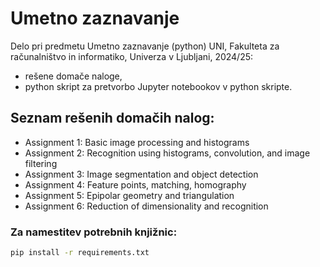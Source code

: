 # Umetno zaznavanje
Delo pri predmetu Umetno zaznavanje (python) UNI, Fakulteta za računalništvo in informatiko, Univerza v Ljubljani, 2024/25:

- rešene domače naloge,
- python skript za pretvorbo Jupyter notebookov v python skripte.

Seznam rešenih domačih nalog:
----------
- Assignment 1: Basic image processing and histograms
- Assignment 2: Recognition using histograms, convolution, and image filtering
- Assignment 3: Image segmentation and object detection
- Assignment 4: Feature points, matching, homography
- Assignment 5: Epipolar geometry and triangulation
- Assignment 6: Reduction of dimensionality and recognition

### Za namestitev potrebnih knjižnic:

```bash
pip install -r requirements.txt
```
